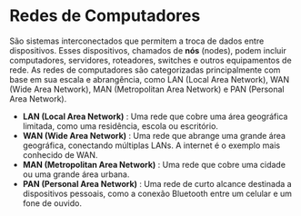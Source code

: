 # **Redes de Computadores**

São sistemas interconectados que permitem a troca de dados entre dispositivos. Esses dispositivos, chamados de **nós** (nodes), podem incluir computadores, servidores, roteadores, switches e outros equipamentos de rede. As redes de computadores são categorizadas principalmente com base em sua escala e abrangência, como LAN (Local Area Network), WAN (Wide Area Network), MAN (Metropolitan Area Network) e PAN (Personal Area Network).

- **LAN (Local Area Network)** : Uma rede que cobre uma área geográfica limitada, como uma residência, escola ou escritório.
- **WAN (Wide Area Network)** : Uma rede que abrange uma grande área geográfica, conectando múltiplas LANs. A internet é o exemplo mais conhecido de WAN.
- **MAN (Metropolitan Area Network)** : Uma rede que cobre uma cidade ou uma grande área urbana.
- **PAN (Personal Area Network)** : Uma rede de curto alcance destinada a dispositivos pessoais, como a conexão Bluetooth entre um celular e um fone de ouvido.
